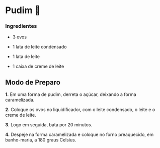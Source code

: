 # Pudim :cake:

### Ingredientes

- 3 ovos

- 1 lata de leite condensado
- 1 lata de leite
- 1 caixa de creme de leite

## Modo de Preparo

**1.** Em uma forma de pudim, derreta o açúcar, deixando a forma caramelizada.

**2.** Coloque os ovos no liquidificador, com o leite condensado, o leite e o creme de leite.

**3.** Logo em seguida, bata por 20 minutos.

**4.** Despeje na forma caramelizada e coloque no forno preaquecido, em banho-maria, a 180 graus Celsius.
